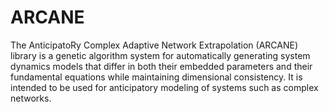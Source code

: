 # ARCANE
The AnticipatoRy Complex Adaptive Network Extrapolation (ARCANE) library
is a genetic algorithm system for automatically generating system dynamics
models that differ in both their embedded parameters and their fundamental
equations while maintaining dimensional consistency. It is intended to be
used for anticipatory modeling of systems such as complex networks.